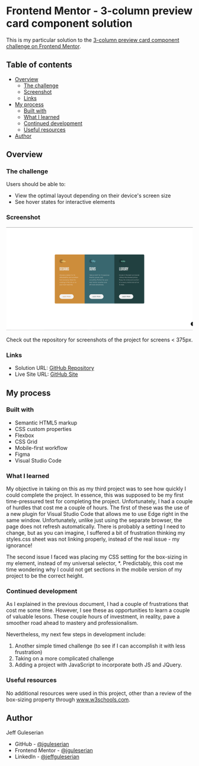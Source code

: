 # Frontend Mentor - 3-column preview card component solution

This is my particular solution to the [3-column preview card component challenge on Frontend Mentor](https://www.frontendmentor.io/challenges/3column-preview-card-component-pH92eAR2-).  

## Table of contents

- [Overview](#overview)
  - [The challenge](#the-challenge)
  - [Screenshot](#screenshot)
  - [Links](#links)
- [My process](#my-process)
  - [Built with](#built-with)
  - [What I learned](#what-i-learned)
  - [Continued development](#continued-development)
  - [Useful resources](#useful-resources)
- [Author](#author)

## Overview

### The challenge

Users should be able to:

- View the optimal layout depending on their device's screen size
- See hover states for interactive elements

### Screenshot

![Desktop Screenshot](./screenshot.png)

Check out the repository for screenshots of the project for screens < 375px.

### Links

- Solution URL: [GitHub Repository](https://github.com/jguleserian/FMC-3-Column-Preview-Card-Component.git)
- Live Site URL: [GitHub Site](https://jguleserian.github.io/FMC-3-Column-Preview-Card-Component/)

## My process

### Built with

- Semantic HTML5 markup
- CSS custom properties
- Flexbox
- CSS Grid
- Mobile-first workflow
- Figma
- Visual Studio Code

### What I learned

My objective in taking on this as my third project was to see how quickly I could complete the project. In essence, this was supposed to be my first time-pressured test for completing the project. Unfortunately, I had a couple of hurdles that cost me a couple of hours. The first of these was the use of a new plugin for Visual Studio Code that allows me to use Edge right in the same window. Unfortunately, unlike just using the separate browser, the page does not refresh automatically. There is probably a setting I need to change, but as you can imagine, I suffered a bit of frustration thinking my styles.css sheet was not linking properly, instead of the real issue - my ignorance!

The second issue I faced was placing my CSS setting for the box-sizing in my <html> element, instead of my universal selector, *. Predictably, this cost me time wondering why I could not get sections in the mobile version of my project to be the correct height.

### Continued development

As I explained in the previous document, I had a couple of frustrations that cost me some time. However, I see these as opportunities to learn a couple of valuable lesons. These couple hours of investment, in reality, pave a smoother road ahead to mastery and professionalism.

Nevertheless, my next few steps in development include:
1. Another simple timed challenge (to see if I can accomplish it with less frustration)
2. Taking on a more complicated challenge
3. Adding a project with JavaScript to incorporate both JS and JQuery.

### Useful resources

No additional resources were used in this project, other than a review of the box-sizing property through www.w3schools.com.

## Author

Jeff Guleserian
- GitHub - [@jguleserian](https://github.com/jguleserian)
- Frontend Mentor - [@jguleserian](https://www.frontendmentor.io/profile/jguleserian)
- LinkedIn - [@jeffguleserian](https://www.twitter.com/yourusername)
